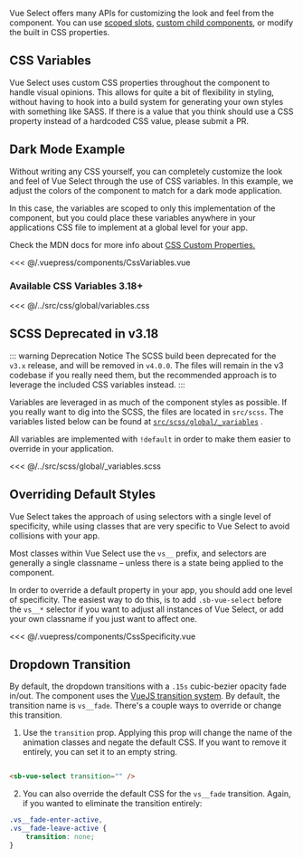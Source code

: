 Vue Select offers many APIs for customizing the look and feel from the component. You can use
[scoped slots](../api/slots.md), [custom child components](components.md), or modify the built in
CSS properties.

## CSS Variables

Vue Select uses custom CSS properties throughout the component to handle visual opinions. This
allows for quite a bit of flexibility in styling, without having to hook into a build system for
generating your own styles with something like SASS. If there is a value that you think should use a
CSS property instead of a hardcoded CSS value, please submit a PR.

## Dark Mode Example

Without writing any CSS yourself, you can completely customize the look and feel of Vue Select
through the use of CSS variables. In this example, we adjust the colors of the component to match
for a dark mode application.

In this case, the variables are scoped to only this implementation of the component, but you could
place these variables anywhere in your applications CSS file to implement at a global level for your
app.

Check the MDN docs for more info
about [CSS Custom Properties.](https://developer.mozilla.org/en-US/docs/Web/CSS/Using_CSS_custom_properties)

<CssVariables style="margin-top: 1rem;" />

<<< @/.vuepress/components/CssVariables.vue

### Available CSS Variables <Badge type="primary">3.18+</Badge>

<<< @/../src/css/global/variables.css

## SCSS <Badge type="warning">Deprecated in v3.18</Badge>

::: warning Deprecation Notice 
The SCSS build been deprecated for the `v3.x` release, and will be
removed in `v4.0.0`. The files will remain in the v3 codebase if you really need them, but the
recommended approach is to leverage the included CSS variables instead.
:::

Variables are leveraged in as much of the component styles as possible. If you really want to dig
into the SCSS, the files are located in `src/scss`. The variables listed below can be found at
[`src/scss/global/_variables`](https://github.com/sagalbot/shipblu-vue-select/blob/master/src/scss/global/_variables.scss)
.

All variables are implemented with `!default` in order to make them easier to override in your
application.

<<< @/../src/scss/global/_variables.scss

## Overriding Default Styles

Vue Select takes the approach of using selectors with a single level of specificity, while using
classes that are very specific to Vue Select to avoid collisions with your app.

Most classes within Vue Select use the `vs__` prefix, and selectors are generally a single classname
– unless there is a state being applied to the component.

In order to override a default property in your app, you should add one level of specificity. The
easiest way to do this, is to add `.sb-vue-select` before the `vs__*` selector if you want to adjust all
instances of Vue Select, or add your own classname if you just want to affect one.

<CssSpecificity />  

<<< @/.vuepress/components/CssSpecificity.vue

## Dropdown Transition

By default, the dropdown transitions with a `.15s` cubic-bezier opacity fade in/out. The component
uses the [VueJS transition system](https://vuejs.org/v2/guide/transitions.html). By default, the
transition name is `vs__fade`. There's a couple ways to override or change this transition.

1. Use the `transition` prop. Applying this prop will change the name of the animation classes and
   negate the default CSS. If you want to remove it entirely, you can set it to an empty string.

```html

<sb-vue-select transition="" />
```

2. You can also override the default CSS for the `vs__fade` transition. Again, if you wanted to
   eliminate the transition entirely:

```css
.vs__fade-enter-active,
.vs__fade-leave-active {
    transition: none;
}
```
